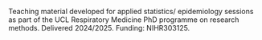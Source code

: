 Teaching material developed for applied statistics/ epidemiology sessions as part of the UCL Respiratory Medicine PhD programme on research methods. Delivered 2024/2025. Funding: NIHR303125.
